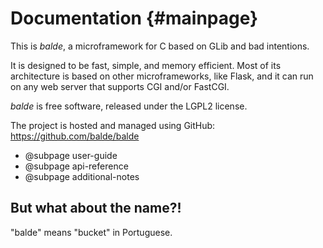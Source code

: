 Documentation {#mainpage}
=============

This is *balde*, a microframework for C based on GLib and bad intentions.

It is designed to be fast, simple, and memory efficient. Most of its architecture is based on other microframeworks, like Flask, and it can run on any web server that supports CGI and/or FastCGI.

*balde* is free software, released under the LGPL2 license.

The project is hosted and managed using GitHub: https://github.com/balde/balde

- @subpage user-guide
- @subpage api-reference
- @subpage additional-notes


But what about the name?!
-------------------------

"balde" means "bucket" in Portuguese.
